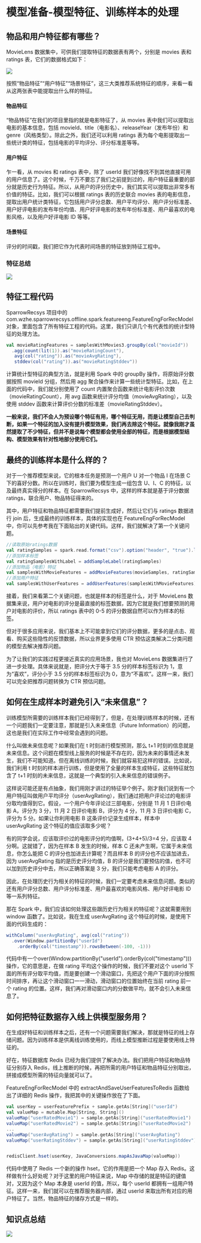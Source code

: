 # 模型准备-模型特征、训练样本的处理





## 物品和用户特征都有哪些？



MovieLens 数据集中，可供我们提取特征的数据表有两个，分别是 movies 表和 ratings 表，它们的数据格式如下：

![](Images/41.webp)



按照“物品特征”“用户特征”“场景特征”，这三大类推荐系统特征的顺序，来看一看从这两张表中能提取出什么样的特征。



#### 物品特征

“物品特征”在我们的项目里指的就是电影特征了，从 movies 表中我们可以提取出电影的基本信息，包括 movieId、title（电影名）、releaseYear（发布年份）和 genre（风格类型）。除此之外，我们还可以利用 ratings 表为每个电影提取出一些统计类的特征，包括电影的平均评分、评分标准差等等。



#### 用户特征

乍一看，从 movies 和 ratings 表中，除了 userId 我们好像找不到其他直接可用的用户信息了。这个时候，千万不要忘了我们之前提到过的，用户特征最重要的部分就是历史行为特征。所以，从用户的评分历史中，我们其实可以提取出非常多有价值的特征。比如，我们可以根据 ratings 表的历史联合 movies 表的电影信息，提取出用户统计类特征，它包括用户评分总数、用户平均评分、用户评分标准差、用户好评电影的发布年份均值、用户好评电影的发布年份标准差、用户最喜欢的电影风格，以及用户好评电影 ID 等等。



#### 场景特征

评分的时间戳，我们把它作为代表时间场景的特征放到特征工程中。



### 特征总结

![](Images/42.webp)



## 特征工程代码

SparrowRecsys 项目中的 com.wzhe.sparrowrecsys.offline.spark.featureeng.FeatureEngForRecModel 对象，里面包含了所有特征工程的代码。这里，我们只讲几个有代表性的统计型特征的处理方法。



```scala
val movieRatingFeatures = samplesWithMovies3.groupBy(col("movieId"))
  .agg(count(lit(1)).as("movieRatingCount"),
   avg(col("rating")).as("movieAvgRating"),
   stddev(col("rating")).as("movieRatingStddev"))
```



计算统计型特征的典型方法，就是利用 Spark 中的 groupBy 操作，将原始评分数据按照 movieId 分组，然后用 agg 聚合操作来计算一些统计型特征。比如，在上面的代码中，我们就分别使用了 count 内置聚合函数来统计电影评价次数（movieRatingCount），用 avg 函数来统计评分均值（movieAvgRating），以及使用 stddev 函数来计算评价分数的标准差（movieRatingStddev）。



**一般来说，我们不会人为预设哪个特征有用，哪个特征无用，而是让模型自己去判断，如果一个特征的加入没有提升模型效果，我们再去除这个特征。就像我刚才虽然提取了不少特征，但并不是说每个模型都会使用全部的特征，而是根据模型结构、模型效果有针对性地部分使用它们。**



## 最终的训练样本是什么样的？

对于一个推荐模型来说，它的根本任务是预测一个用户 U 对一个物品 I 在场景 C 下的喜好分数。所以在训练时，我们要为模型生成一组包含 U、I、C 的特征，以及最终真实得分的样本。在 SparrowRecsys 中，这样的样本就是基于评分数据 ratings，联合用户、物品特征得来的。



其中，用户特征和物品特征都需要我们提前生成好，然后让它们与 ratings 数据进行 join 后，生成最终的训练样本，具体的实现也在 FeatureEngForRecModel 中，你可以先参考我在下面贴出的关键代码。这样，我们就解决了第一个关键问题。



```scala
//读取原始ratings数据
val ratingSamples = spark.read.format("csv").option("header", "true").load(ratingsResourcesPath.getPath)
//添加样本标签
val ratingSamplesWithLabel = addSampleLabel(ratingSamples)
//添加物品（电影）特征
val samplesWithMovieFeatures = addMovieFeatures(movieSamples, ratingSamplesWithLabel)
//添加用户特征
val samplesWithUserFeatures = addUserFeatures(samplesWithMovieFeatures)
```



接着，我们来看第二个关键问题，也就是样本的标签是什么，对于 MovieLens 数据集来说，用户对电影的评分是最直接的标签数据，因为它就是我们想要预测的用户对电影的评价，所以 ratings 表中的 0-5 的评分数据自然可以作为样本的标签。



但对于很多应用来说，我们基本上不可能拿到它们的评分数据，更多的是点击、观看、购买这些隐性的反馈数据，所以业界更多使用 CTR 预估这类解决二分类问题的模型去解决推荐问题。



为了让我们的实践过程更接近真实的应用场景，我也对 MovieLens 数据集进行了进一步处理。具体来说就是，把评分大于等于 3.5 分的样本标签标识为 1，意为“喜欢”，评分小于 3.5 分的样本标签标识为 0，意为“不喜欢”。这样一来，我们可以完全把推荐问题转换为 CTR 预估问题。



## 如何在生成样本时避免引入“未来信息”？



训练模型所需要的训练样本我们已经得到了，但是，在处理训练样本的时候，还有一个问题我们一定要注意，那就是引入未来信息（Future Information）的问题，这也是我们在实际工作中经常会遇到的问题。



什么叫做未来信息呢？如果我们在 t 时刻进行模型预测，那么 t+1 时刻的信息就是未来信息。这个问题在模型线上服务的时候是不存在的，因为未来的事情还未发生，我们不可能知道。但在离线训练的时候，我们就容易犯这样的错误。比如说，我们利用 t 时刻的样本进行训练，但是使用了全量的样本生成特征，这些特征就包含了 t+1 时刻的未来信息，这就是一个典型的引入未来信息的错误例子。



这样说可能还是有点抽象，我们用刚才讲过的特征举个例子。刚才我们说到有一个用户特征叫做用户平均评分（userAvgRating），我们通过把用户评论过的电影评分取均值得到它。假设，一个用户今年评论过三部电影，分别是 11 月 1 日评价电影 A，评分为 3 分，11 月 2 日评价电影 B，评分为 4 分，11 月 3 日评价电影 C，评分为 5 分。如果让你利用电影 B 这条评价记录生成样本，样本中 userAvgRating 这个特征的值应该取多少呢？



有的同学会说，应该取评价过的电影评分的均值啊，(3+4+5)/3=4 分，应该取 4 分啊。这就错了，因为在样本 B 发生的时候，样本 C 还未产生啊，它属于未来信息，你怎么能把 C 的评分也加进去计算呢？而且样本 B 的评分也不应该加进去，因为 userAvgRating 指的是历史评分均值，B 的评分是我们要预估的值，也不可以加到历史评分中去，所以正确答案是 3 分，我们只能考虑电影 A 的评分。



因此，在处理历史行为相关的特征的时候，我们一定要考虑未来信息问题。类似的还有用户评分总数、用户评分标准差、用户最喜欢的电影风格、用户好评电影 ID 等一系列特征。



那在 Spark 中，我们应该如何处理这些跟历史行为相关的特征呢？这就需要用到 window 函数了。比如说，我在生成 userAvgRating 这个特征的时候，是使用下面的代码生成的：



```scala
withColumn("userAvgRating", avg(col("rating"))
  .over(Window.partitionBy("userId")
    .orderBy(col("timestamp")).rowsBetween(-100, -1)))
```



代码中有一个over(Window.partitionBy("userId").orderBy(col("timestamp")))操作，它的意思是，在做 rating 平均这个操作的时候，我们不要对这个 userId 下面的所有评分取平均值，而是要创建一个滑动窗口，先把这个用户下面的评分按照时间排序，再让这个滑动窗口一一滑动，滑动窗口的位置始终在当前 rating 前一个 rating 的位置。这样，我们再对滑动窗口内的分数做平均，就不会引入未来信息了。





## 如何把特征数据存入线上供模型服务用？



在生成好特征和训练样本之后，还有一个问题需要我们解决，那就是特征的线上存储问题。因为训练样本是供离线训练使用的，而线上模型推断过程是要使用线上特征的。



好在，特征数据库 Redis 已经为我们提供了解决办法。我们把用户特征和物品特征分别存入 Redis，线上推断的时候，再把所需的用户特征和物品特征分别取出，拼接成模型所需的特征向量就可以了。



FeatureEngForRecModel 中的 extractAndSaveUserFeaturesToRedis 函数给出了详细的 Redis 操作，我把其中的关键操作放在了下面。



```scala
val userKey = userFeaturePrefix + sample.getAs[String]("userId")
val valueMap = mutable.Map[String, String]()
valueMap("userRatedMovie1") = sample.getAs[String]("userRatedMovie1")
valueMap("userRatedMovie2") = sample.getAs[String]("userRatedMovie2")
...
valueMap("userAvgRating") = sample.getAs[String]("userAvgRating")
valueMap("userRatingStddev") = sample.getAs[String]("userRatingStddev")


redisClient.hset(userKey, JavaConversions.mapAsJavaMap(valueMap))
```

代码中使用了 Redis 一个新的操作 hset，它的作用是把一个 Map 存入 Redis。这样做有什么好处呢？对于这里的用户特征来说，Map 中存储的就是特征的键值对，又因为这个 Map 本身是 userId 的值，所以，每个 userId 都拥有一组用户特征。这样一来，我们就可以在推荐服务器内部，通过 userId 来取出所有对应的用户特征了。当然，物品特征的储存方式是一样的。



## 知识点总结



![](Images/43.webp)